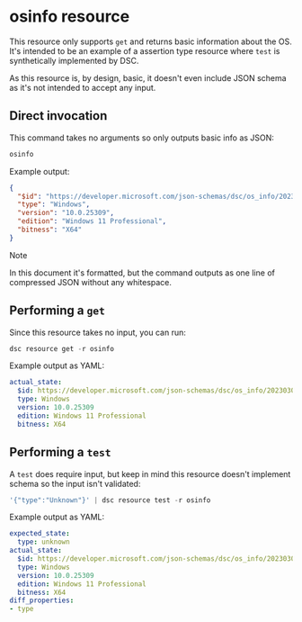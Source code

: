 # osinfo resource

This resource only supports `get` and returns basic information about the OS. It's intended to be
an example of a assertion type resource where `test` is synthetically implemented by DSC.

As this resource is, by design, basic, it doesn't even include JSON schema as it's not intended to
accept any input.

## Direct invocation

This command takes no arguments so only outputs basic info as JSON:

```powershell
osinfo
```

Example output:

```json
{
  "$id": "https://developer.microsoft.com/json-schemas/dsc/os_info/20230303/Microsoft.Dsc.OS_Info.schema.json",
  "type": "Windows",
  "version": "10.0.25309",
  "edition": "Windows 11 Professional",
  "bitness": "X64"
}
```

> [!NOTE]
> In this document it's formatted, but the command outputs as one line of compressed JSON without
> any whitespace.

## Performing a `get`

Since this resource takes no input, you can run:

```powershell
dsc resource get -r osinfo
```

Example output as YAML:

```yaml
actual_state:
  $id: https://developer.microsoft.com/json-schemas/dsc/os_info/20230303/Microsoft.Dsc.OS_Info.schema.json
  type: Windows
  version: 10.0.25309
  edition: Windows 11 Professional
  bitness: X64
```

## Performing a `test`

A `test` does require input, but keep in mind this resource doesn't implement schema so the input
isn't validated:

```powershell
'{"type":"Unknown"}' | dsc resource test -r osinfo
```

Example output as YAML:

```yaml
expected_state:
  type: unknown
actual_state:
  $id: https://developer.microsoft.com/json-schemas/dsc/os_info/20230303/Microsoft.Dsc.OS_Info.schema.json
  type: Windows
  version: 10.0.25309
  edition: Windows 11 Professional
  bitness: X64
diff_properties:
- type
```
